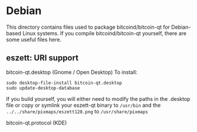 Debian
======
This directory contains files used to package bitcoind/bitcoin-qt for Debian-based Linux systems. If you compile bitcoind/bitcoin-qt yourself, there are some useful files here.

## eszett: URI support ##


bitcoin-qt.desktop  (Gnome / Open Desktop)
To install:

	sudo desktop-file-install bitcoin-qt.desktop
	sudo update-desktop-database

If you build yourself, you will either need to modify the paths in the .desktop file or copy or symlink your eszett-qt binary to `/usr/bin` and the `../../share/pixmaps/eszett128.png` to `/usr/share/pixmaps`

bitcoin-qt.protocol (KDE)
